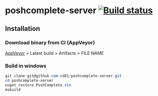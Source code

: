 # poshcomplete-server [![Build status](https://ci.appveyor.com/api/projects/status/5c99vvedrlvoyj7t)](https://ci.appveyor.com/project/cd01/poshcomplete-server)

## Installation

### Download binary from CI \(AppVeyor\)

[AppVeyor](https://ci.appveyor.com/project/cd01/poshcomplete-server) \> Latest build \> Artifacts \> FILE NAME


### Build in windows

``` ps1
git clone git@github.com:cd01/poshcomplete-server.git
cd poshcomplete-server
nuget restore PoshComplete.sln
msbuild
```

<!--
### on Ubuntu

``` sh
# http://headsigned.com/article/running-nuget-command-line-on-linux
mono NuGet.exe restore PoshComplete.sln
xbuild PoshComplete/PoshComplete.csproj.ubuntu
```
-->

